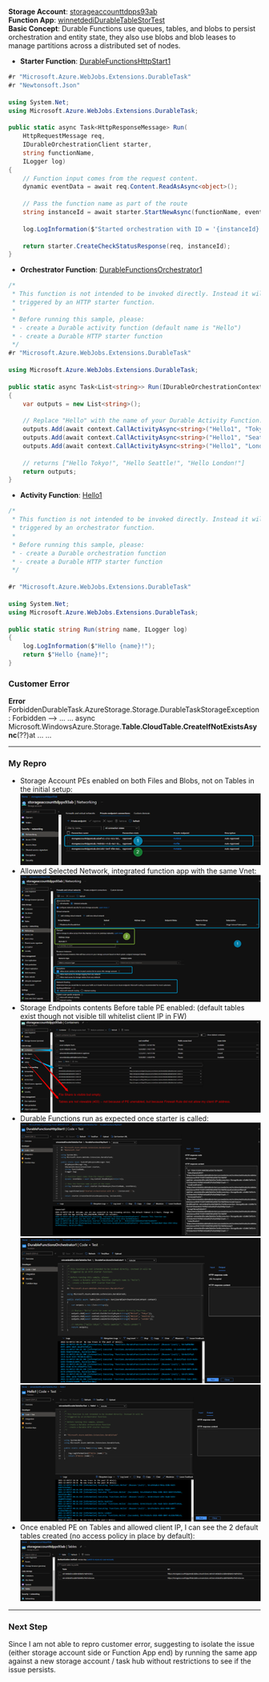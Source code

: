 **Storage Account**: [storageaccounttdpps93ab](https://ms.portal.azure.com/#@microsoft.onmicrosoft.com/resource/subscriptions/83e0d97e-09ce-4ef1-b908-b07072b805e3/resourceGroups/tdppsfuncapp/providers/Microsoft.Storage/storageAccounts/storageaccounttdpps93ab/overview) \
**Function App**: [winnetdediDurableTableStorTest](https://ms.portal.azure.com/#@microsoft.onmicrosoft.com/resource/subscriptions/83e0d97e-09ce-4ef1-b908-b07072b805e3/resourcegroups/tdppsfuncapp/providers/Microsoft.Web/sites/winnetdediDurableTableStorTest/functionsList) \
**Basic Concept**: Durable Functions use queues, tables, and blobs to persist orchestration and entity state, they also use blobs and blob leases to manage partitions across a distributed set of nodes.
- **Starter Function**: [DurableFunctionsHttpStart1](https://ms.portal.azure.com/#blade/WebsitesExtension/FunctionMenuBlade/code/resourceId/%2Fsubscriptions%2F83e0d97e-09ce-4ef1-b908-b07072b805e3%2FresourceGroups%2Ftdppsfuncapp%2Fproviders%2FMicrosoft.Web%2Fsites%2FwinnetdediDurableTableStorTest%2Ffunctions%2FDurableFunctionsHttpStart1)
```cs
#r "Microsoft.Azure.WebJobs.Extensions.DurableTask"
#r "Newtonsoft.Json"

using System.Net;
using Microsoft.Azure.WebJobs.Extensions.DurableTask;

public static async Task<HttpResponseMessage> Run(
    HttpRequestMessage req,
    IDurableOrchestrationClient starter,
    string functionName,
    ILogger log)
{
    // Function input comes from the request content.
    dynamic eventData = await req.Content.ReadAsAsync<object>();

    // Pass the function name as part of the route 
    string instanceId = await starter.StartNewAsync(functionName, eventData);

    log.LogInformation($"Started orchestration with ID = '{instanceId}'.");

    return starter.CreateCheckStatusResponse(req, instanceId);
}
```
- **Orchestrator Function**: [DurableFunctionsOrchestrator1](https://ms.portal.azure.com/#blade/WebsitesExtension/FunctionMenuBlade/code/resourceId/%2Fsubscriptions%2F83e0d97e-09ce-4ef1-b908-b07072b805e3%2FresourceGroups%2Ftdppsfuncapp%2Fproviders%2FMicrosoft.Web%2Fsites%2FwinnetdediDurableTableStorTest%2Ffunctions%2FDurableFunctionsOrchestrator1)
```cs
/*
 * This function is not intended to be invoked directly. Instead it will be
 * triggered by an HTTP starter function.
 * 
 * Before running this sample, please:
 * - create a Durable activity function (default name is "Hello")
 * - create a Durable HTTP starter function
 */
#r "Microsoft.Azure.WebJobs.Extensions.DurableTask"

using Microsoft.Azure.WebJobs.Extensions.DurableTask;

public static async Task<List<string>> Run(IDurableOrchestrationContext context)
{
    var outputs = new List<string>();

    // Replace "Hello" with the name of your Durable Activity Function.
    outputs.Add(await context.CallActivityAsync<string>("Hello1", "Tokyo"));
    outputs.Add(await context.CallActivityAsync<string>("Hello1", "Seattle"));
    outputs.Add(await context.CallActivityAsync<string>("Hello1", "London"));

    // returns ["Hello Tokyo!", "Hello Seattle!", "Hello London!"]
    return outputs;
}
```
- **Activity Function**: [Hello1](https://ms.portal.azure.com/#blade/WebsitesExtension/FunctionMenuBlade/code/resourceId/%2Fsubscriptions%2F83e0d97e-09ce-4ef1-b908-b07072b805e3%2FresourceGroups%2Ftdppsfuncapp%2Fproviders%2FMicrosoft.Web%2Fsites%2FwinnetdediDurableTableStorTest%2Ffunctions%2FHello1)
```cs
/*
 * This function is not intended to be invoked directly. Instead it will be
 * triggered by an orchestrator function.
 * 
 * Before running this sample, please:
 * - create a Durable orchestration function
 * - create a Durable HTTP starter function
 */

#r "Microsoft.Azure.WebJobs.Extensions.DurableTask"

using System.Net;
using Microsoft.Azure.WebJobs.Extensions.DurableTask;

public static string Run(string name, ILogger log)
{
    log.LogInformation($"Hello {name}!");
    return $"Hello {name}!";
}
```
### Customer Error
**Error** ForbiddenDurableTask.AzureStorage.Storage.DurableTaskStorageException : Forbidden --> ... ... async Microsoft.WindowsAzure.Storage.**Table.CloudTable.CreateIfNotExistsAsync**(??)at ... ...

---
### My Repro
- Storage Account PEs enabled on both Files and Blobs, not on Tables in the initial setup:
![Storage Account PEs](https://github.com/Xingyixzhang/Support_Repro/blob/main/DurableFuncPEstorTest/images/StoragePEendpoints.png)
- Allowed Selected Network, integrated function app with the same Vnet:
![StorageFWsetup](https://github.com/Xingyixzhang/Support_Repro/blob/main/DurableFuncPEstorTest/images/StorageNetworkFW.png)
- Storage Endpoints contents Before table PE enabled: (default tables exist though not visible till whitelist client IP in FW)
![BeforeTablePEenabledBeforeClientIPWhitelist](https://github.com/Xingyixzhang/Support_Repro/blob/main/DurableFuncPEstorTest/images/BeforeTablePEenabledBeforeClientIPWhitelist.png)
- Durable Functions run as expected once starter is called:
![Starter Succeeded](https://github.com/Xingyixzhang/Support_Repro/blob/main/DurableFuncPEstorTest/images/StarterRunLog.png)
![Orchestrator Succeeded](https://github.com/Xingyixzhang/Support_Repro/blob/main/DurableFuncPEstorTest/images/OrchestratorRunLog.png)
![Activity Succeeded](https://github.com/Xingyixzhang/Support_Repro/blob/main/DurableFuncPEstorTest/images/ActivityRunLog.png)
- Once enabled PE on Tables and allowed client IP, I can see the 2 default tables created (no access policy in place by default):
![Default Tables Created](https://github.com/Xingyixzhang/Support_Repro/blob/main/DurableFuncPEstorTest/images/DefaultTablesCreated.png)

---
### Next Step
Since I am not able to repro customer error, suggesting to isolate the issue (either storage account side or Function App end) by running the same app against a new storage account / task hub without restrictions to see if the issue persists.
